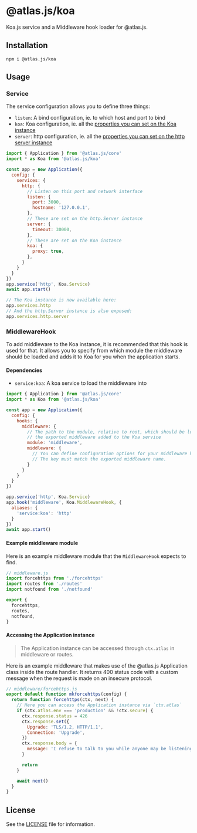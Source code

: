 [koa-settings]: http://koajs.com/#settings
[http-settings]: https://nodejs.org/api/http.html#http_class_http_server


# @atlas.js/koa

Koa.js service and a Middleware hook loader for @atlas.js.

## Installation

`npm i @atlas.js/koa`

## Usage

### Service

The service configuration allows you to define three things:

- `listen`: A bind configuration, ie. to which host and port to bind
- `koa`: Koa configuration, ie. all the [properties you can set on the Koa instance][koa-settings]
- `server`: http configuration, ie. all the [properties you can set on the http server instance][http-settings]

```js
import { Application } from '@atlas.js/core'
import * as Koa from '@atlas.js/koa'

const app = new Application({
  config: {
    services: {
      http: {
        // Listen on this port and network interface
        listen: {
          port: 3000,
          hostname: '127.0.0.1',
        },
        // These are set on the http.Server instance
        server: {
          timeout: 30000,
        },
        // These are set on the Koa instance
        koa: {
          proxy: true,
        },
      }
    }
  }
})
app.service('http', Koa.Service)
await app.start()

// The Koa instance is now available here:
app.services.http
// And the http.Server instance is also exposed:
app.services.http.server
```

### MiddlewareHook

To add middleware to the Koa instance, it is recommended that this hook is used for that. It allows you to specify from which module the middleware should be loaded and adds it to Koa for you when the application starts.

#### Dependencies

- `service:koa`: A koa service to load the middleware into

```js
import { Application } from '@atlas.js/core'
import * as Koa from '@atlas.js/koa'

const app = new Application({
  config: {
    hooks: {
      middleware: {
        // The path to the module, relative to root, which should be loaded and
        // the exported middleware added to the Koa service
        module: 'middleware',
        middleware: {
          // You can define configuration options for your middleware here.
          // The key must match the exported middleware name.
        }
      }
    }
  }
})

app.service('http', Koa.Service)
app.hook('middleware', Koa.MiddlewareHook, {
  aliases: {
    'service:koa': 'http'
  }
})
await app.start()
```

#### Example middleware module

Here is an example middleware module that the `MiddlewareHook` expects to find.

```js
// middleware.js
import forcehttps from './forcehttps'
import routes from './routes'
import notfound from './notfound'

export {
  forcehttps,
  routes,
  notfound,
}
```

#### Accessing the Application instance

> The Application instance can be accessed through `ctx.atlas` in middleware or routes.

Here is an example middleware that makes use of the @atlas.js Application class inside the route handler. It returns 400 status code with a custom message when the request is made on an insecure protocol.

```js
// middleware/forcehttps.js
export default function mkforcehttps(config) {
  return function forcehttps(ctx, next) {
    // Here you can access the Application instance via `ctx.atlas`
    if (ctx.atlas.env === 'production' && !ctx.secure) {
      ctx.response.status = 426
      ctx.response.set({
        Upgrade: 'TLS/1.2, HTTP/1.1',
        Connection: 'Upgrade',
      })
      ctx.response.body = {
        message: 'I refuse to talk to you while anyone may be listening.',
      }

      return
    }

    await next()
  }
}

```

## License

See the [LICENSE](LICENSE) file for information.
